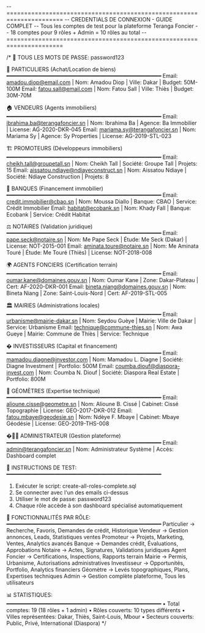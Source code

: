 -- ======================================================================
-- CREDENTIALS DE CONNEXION - GUIDE COMPLET 
-- Tous les comptes de test pour la plateforme Teranga Foncier
-- 18 comptes pour 9 rôles + Admin = 10 rôles au total
-- ======================================================================

/*
🔑 TOUS LES MOTS DE PASSE: password123

👥 PARTICULIERS (Achat/Location de biens)
━━━━━━━━━━━━━━━━━━━━━━━━━━━━━━━━━━━━━━━━━━━━━━━━
Email: amadou.diop@email.com          | Nom: Amadou Diop    | Ville: Dakar | Budget: 50M-100M
Email: fatou.sall@email.com           | Nom: Fatou Sall     | Ville: Thiès | Budget: 30M-70M

🏠 VENDEURS (Agents immobiliers)
━━━━━━━━━━━━━━━━━━━━━━━━━━━━━━━━━━━━━━━━━━━━━━━━
Email: ibrahima.ba@terangafoncier.sn   | Nom: Ibrahima Ba    | Agence: Ba Immobilier | License: AG-2020-DKR-045
Email: mariama.sy@terangafoncier.sn    | Nom: Mariama Sy     | Agence: Sy Properties | License: AG-2019-STL-023

🏗️ PROMOTEURS (Développeurs immobiliers)
━━━━━━━━━━━━━━━━━━━━━━━━━━━━━━━━━━━━━━━━━━━━━━━━
Email: cheikh.tall@groupetall.sn            | Nom: Cheikh Tall       | Société: Groupe Tall | Projets: 15
Email: aissatou.ndiaye@ndiayeconstruct.sn   | Nom: Aissatou Ndiaye   | Société: Ndiaye Construction | Projets: 8

🏦 BANQUES (Financement immobilier)
━━━━━━━━━━━━━━━━━━━━━━━━━━━━━━━━━━━━━━━━━━━━━━━━
Email: credit.immobilier@cbao.sn      | Nom: Moussa Diallo  | Banque: CBAO | Service: Crédit Immobilier
Email: habitat@ecobank.sn             | Nom: Khady Fall     | Banque: Ecobank | Service: Crédit Habitat

⚖️ NOTAIRES (Validation juridique)
━━━━━━━━━━━━━━━━━━━━━━━━━━━━━━━━━━━━━━━━━━━━━━━━
Email: pape.seck@notaire.sn           | Nom: Me Pape Seck      | Étude: Me Seck (Dakar) | License: NOT-2015-001
Email: aminata.toure@notaire.sn       | Nom: Me Aminata Touré  | Étude: Me Touré (Thiès) | License: NOT-2018-008

🌍 AGENTS FONCIERS (Certification terrain)
━━━━━━━━━━━━━━━━━━━━━━━━━━━━━━━━━━━━━━━━━━━━━━━━
Email: oumar.kane@domaines.gouv.sn    | Nom: Oumar Kane     | Zone: Dakar-Plateau | Cert: AF-2020-DKR-001
Email: bineta.niang@domaines.gouv.sn  | Nom: Bineta Niang   | Zone: Saint-Louis-Nord | Cert: AF-2019-STL-005

🏛️ MAIRIES (Administrations locales)
━━━━━━━━━━━━━━━━━━━━━━━━━━━━━━━━━━━━━━━━━━━━━━━━
Email: urbanisme@mairie-dakar.sn      | Nom: Seydou Guèye   | Mairie: Ville de Dakar | Service: Urbanisme
Email: technique@commune-thies.sn     | Nom: Awa Gueye      | Mairie: Commune de Thiès | Service: Technique

� INVESTISSEURS (Capital et financement)
━━━━━━━━━━━━━━━━━━━━━━━━━━━━━━━━━━━━━━━━━━━━━━━━
Email: mamadou.diagne@investor.com         | Nom: Mamadou L. Diagne | Société: Diagne Investment | Portfolio: 500M
Email: coumba.diouf@diaspora-invest.com    | Nom: Coumba N. Diouf   | Société: Diaspora Real Estate | Portfolio: 800M

📐 GÉOMÈTRES (Expertise technique)
━━━━━━━━━━━━━━━━━━━━━━━━━━━━━━━━━━━━━━━━━━━━━━━━
Email: alioune.cisse@geometre.sn      | Nom: Alioune B. Cissé  | Cabinet: Cissé Topographie | License: GEO-2017-DKR-012
Email: fatou.mbaye@geodesie.sn        | Nom: Ndèye F. Mbaye    | Cabinet: Mbaye Géodésie | License: GEO-2019-THS-008

�👨‍💼 ADMINISTRATEUR (Gestion plateforme)
━━━━━━━━━━━━━━━━━━━━━━━━━━━━━━━━━━━━━━━━━━━━━━━━
Email: admin@terangafoncier.sn        | Nom: Administrateur Système | Accès: Dashboard complet

🚀 INSTRUCTIONS DE TEST:
━━━━━━━━━━━━━━━━━━━━━━━━━━━━━━━━━━━━━━━━━━━━━━━━
1. Exécuter le script: create-all-roles-complete.sql
2. Se connecter avec l'un des emails ci-dessus
3. Utiliser le mot de passe: password123
4. Chaque rôle accède à son dashboard spécialisé automatiquement

📱 FONCTIONNALITÉS PAR RÔLE:
━━━━━━━━━━━━━━━━━━━━━━━━━━━━━━━━━━━━━━━━━━━━━━━━
Particulier    → Recherche, Favoris, Demandes de crédit, Historique
Vendeur        → Gestion annonces, Leads, Statistiques ventes
Promoteur      → Projets, Marketing, Ventes, Analytics avancés
Banque         → Demandes crédit, Évaluations, Approbations
Notaire        → Actes, Signatures, Validations juridiques
Agent Foncier  → Certifications, Inspections, Rapports terrain
Mairie         → Permis, Urbanisme, Autorisations administratives
Investisseur   → Opportunités, Portfolio, Analytics financiers
Géomètre       → Levés topographiques, Plans, Expertises techniques
Admin          → Gestion complète plateforme, Tous les utilisateurs

📊 STATISTIQUES:
━━━━━━━━━━━━━━━━━━━━━━━━━━━━━━━━━━━━━━━━━━━━━━━━
• Total comptes: 19 (18 rôles + 1 admin)
• Rôles couverts: 10 types différents
• Villes représentées: Dakar, Thiès, Saint-Louis, Mbour
• Secteurs couverts: Public, Privé, International (Diaspora)
*/